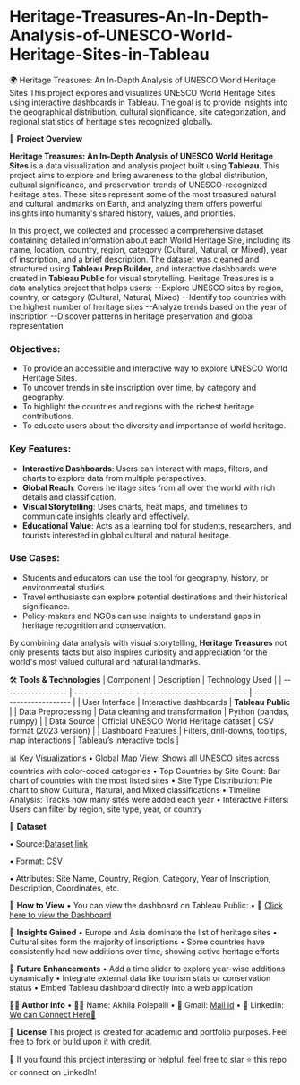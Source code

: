 # Heritage-Treasures-An-In-Depth-Analysis-of-UNESCO-World-Heritage-Sites-in-Tableau
🌍 Heritage Treasures: An In-Depth Analysis of UNESCO World Heritage Sites
This project explores and visualizes UNESCO World Heritage Sites using interactive dashboards in Tableau. The goal is to provide insights into the geographical distribution, cultural significance, site categorization, and regional statistics of heritage sites recognized globally.


📌 **Project Overview**

**Heritage Treasures: An In-Depth Analysis of UNESCO World Heritage Sites** is a data visualization and analysis project built using **Tableau**. This project aims to explore and bring awareness to the global distribution, cultural significance, and preservation trends of UNESCO-recognized heritage sites. These sites represent some of the most treasured natural and cultural landmarks on Earth, and analyzing them offers powerful insights into humanity's shared history, values, and priorities.

In this project, we collected and processed a comprehensive dataset containing detailed information about each World Heritage Site, including its name, location, country, region, category (Cultural, Natural, or Mixed), year of inscription, and a brief description. The dataset was cleaned and structured using **Tableau Prep Builder**, and interactive dashboards were created in **Tableau Public** for visual storytelling.
Heritage Treasures is a data analytics project that helps users:
--Explore UNESCO sites by region, country, or category (Cultural, Natural, Mixed)
--Identify top countries with the highest number of heritage sites
--Analyze trends based on the year of inscription
--Discover patterns in heritage preservation and global representation

### Objectives:

* To provide an accessible and interactive way to explore UNESCO World Heritage Sites.
* To uncover trends in site inscription over time, by category and geography.
* To highlight the countries and regions with the richest heritage contributions.
* To educate users about the diversity and importance of world heritage.

### Key Features:

* **Interactive Dashboards**: Users can interact with maps, filters, and charts to explore data from multiple perspectives.
* **Global Reach**: Covers heritage sites from all over the world with rich details and classification.
* **Visual Storytelling**: Uses charts, heat maps, and timelines to communicate insights clearly and effectively.
* **Educational Value**: Acts as a learning tool for students, researchers, and tourists interested in global cultural and natural heritage.

### Use Cases:

* Students and educators can use the tool for geography, history, or environmental studies.
* Travel enthusiasts can explore potential destinations and their historical significance.
* Policy-makers and NGOs can use insights to understand gaps in heritage recognition and conservation.

By combining data analysis with visual storytelling, **Heritage Treasures** not only presents facts but also inspires curiosity and appreciation for the world's most valued cultural and natural landmarks.

🛠️ **Tools & Technologies**
| Component          | Description                                      | Technology Used             |
| ------------------ | ------------------------------------------------ | --------------------------- |
| User Interface     | Interactive dashboards                           | **Tableau Public**          |
| Data Preprocessing | Data cleaning and transformation                 | Python (pandas, numpy)      |
| Data Source        | Official UNESCO World Heritage dataset           | CSV format (2023 version)   |
| Dashboard Features | Filters, drill-downs, tooltips, map interactions | Tableau’s interactive tools |

📊 Key Visualizations
•	Global Map View: Shows all UNESCO sites across countries with color-coded categories
•	Top Countries by Site Count: Bar chart of countries with the most listed sites
•	Site Type Distribution: Pie chart to show Cultural, Natural, and Mixed classifications
•	Timeline Analysis: Tracks how many sites were added each year
•	Interactive Filters: Users can filter by region, site type, year, or country

📁 **Dataset**

•	Source:[Dataset link](https://www.kaggle.com/datasets/ujwalkandi/unesco-world-heritage-sites/data?select=whc-sites-2019.csv)

•	Format: CSV

•	Attributes: Site Name, Country, Region, Category, Year of Inscription, Description, Coordinates, etc.

🚀 **How to View**
•	You can view the dashboard on Tableau Public:
•	🔗 [Click here to view the Dashboard](https://public.tableau.com/app/profile/akhila.polepalli/vizzes)

🧠 **Insights Gained**
•	Europe and Asia dominate the list of heritage sites
•	Cultural sites form the majority of inscriptions
•	Some countries have consistently had new additions over time, showing active heritage efforts

📌 **Future Enhancements**
•	Add a time slider to explore year-wise additions dynamically
•	Integrate external data like tourism stats or conservation status
•	Embed Tableau dashboard directly into a web application

👨‍💻 **Author Info**
•	🧑‍💻 Name: Akhila Polepalli
•	📧 Gmail: [Mail id](akhilapolepally19@gmail.com)
•	🔗 LinkedIn: [We can Connect Here🤝](https://www.linkedin.com/in/akhilapolepally11/)

📜 **License**
This project is created for academic and portfolio purposes. Feel free to fork or build upon it with credit.

📢 If you found this project interesting or helpful, feel free to star ⭐ this repo or connect on LinkedIn!

